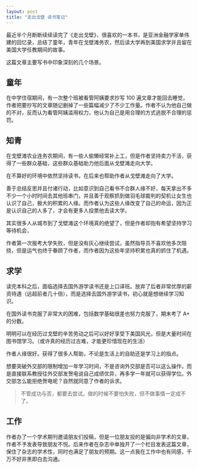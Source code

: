 ```yaml
---
layout: post
title: "走出戈壁 读书笔记"
---
```


最近半个月断断续续读完了《走出戈壁》，很喜欢的一本书，是亚洲金融学家单伟建的回忆录，总结了童年，青年在戈壁滩务农，然后读大学再到美国求学并且留在美国大学任教期间的故事。

这篇文章主要写书中印象深刻的几个场景。

## 童年

在中学住宿期间，有一次整个班被看管阿姨要求抄写 100 遍文章才能回去睡觉，作者把要抄写的文章随记删掉了一些篇幅减少了不少工作量。作者不认为他自己做的不对，反而认为看管阿姨滥用权力，他认为自己是用合理的方式逃脱不合理的惩罚。

## 知青

在戈壁滩农业连务农期间，有一些人偷懒经常补上工，但是作者坚持卖力干活，获得了一些群众基础，这些群众基础助力他后面从戈壁滩走向大学。

在不算好的环境中依然坚持读书，在后来也帮助作者从戈壁滩走向了大学。

善于总结反思并且付诸行动，比如意识到自己看书不合群人缘不好，每天拿出不多不少一个小时时间去其他班串门，并且善于观察抓到做羽毛球裁判的契机让女生也认识了自己，极大的积累的人缘。而作者认为这些人缘改变了自己的命运，因为正是认识自己的人多了，才会有更多人投票他去读大学。

其实很多人从城市到了戈壁滩这个环境真的绝望了，但是作者却抱有希望坚持学习等待机会，

作者第一次报考大学失败，但是没有灰心继续尝试，虽然指导员不喜欢他多次阻挠，但是运气也终于眷顾了作者，而作者因为这些年坚持积累也真的抓住了机遇。

## 求学

读完本科之后，面临选择去国外游学读书还是上口译班。放弃了后者非常优厚的薪资待遇（远超前者几十倍），而是选择去国外游学读书，初心就是想继续学习知识。

在国外读书克服了非常大的困难，包括数学基础很差也努力克服了，期末考了 A+ 的分数。

明明可以在经历过戈壁的辛苦劳动之后可以好好享受下美国风光，但是大量时间在图书馆学习。（或许真的经历过古难，才能更珍惜现在的生活）

作者人缘很好。获得了很多人帮助，不论是生活上的自助还是学习上的指点。

想要突破外交部的限制增加一年学习时间，不是咨询外交部是否可以这么操作，而是直接联系教授往外交部发贺电说自己成绩优异，再多学一年就可以获得学位。外交部怎么能拒绝贺电呢？自然就同意了作者的诉求。

> 不管成功与否，都要去尝试。做的时候不要怕失败，但不做事情一定成不了。

## 工作

作者办了一个学术期刊邀请朋友们投稿，但是一位朋友投的是偏向非学术的文章，作者不予发表导致朋友不悦。后来作者在杂志中单独开了一个栏目发表这篇文章，保住了杂志的学术性，同时也满足了朋友的预期。这一点我在工作中也有同感，千万不好非黑即白去沟通。